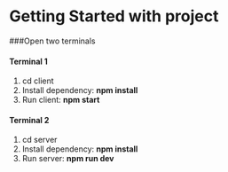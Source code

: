 # Getting Started with project
###Open two terminals
#### Terminal 1
1. cd client
2. Install dependency: **npm install**
3. Run client: **npm start**

#### Terminal 2

1. cd server
2. Install dependency: **npm install**
3. Run server: **npm run dev**
